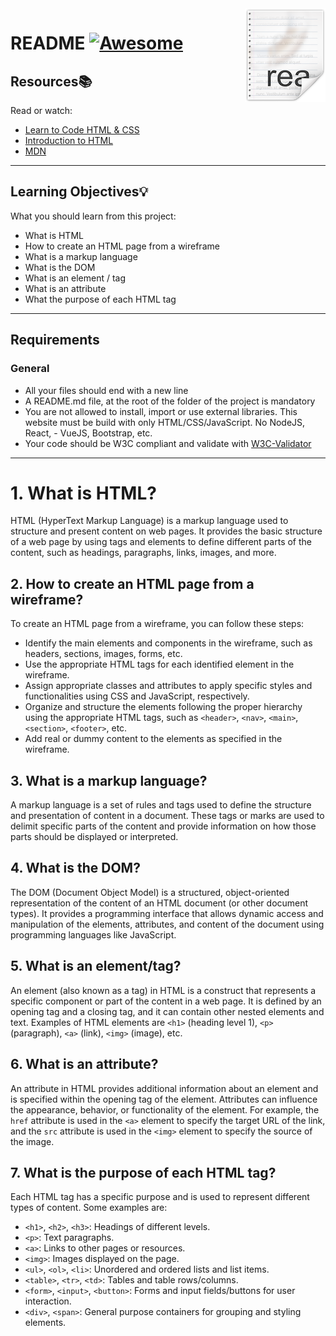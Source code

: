 <img src="icon.png" align="right" />

# README [![Awesome](https://cdn.jsdelivr.net/gh/sindresorhus/awesome@d7305f38d29fed78fa85652e3a63e154dd8e8829/media/badge.svg)](https://github.com/sindresorhus/awesome#readme)

## Resources:books:
Read or watch:
* [Learn to Code HTML & CSS](https://learn.shayhowe.com/html-css/)
* [Introduction to HTML](https://developer.mozilla.org/en-US/docs/Learn/HTML/Introduction_to_HTML)
* [MDN](https://developer.mozilla.org/en-US/)
---

## Learning Objectives:bulb:
What you should learn from this project:

- What is HTML
- How to create an HTML page from a wireframe
- What is a markup language
- What is the DOM
- What is an element / tag
- What is an attribute
- What the purpose of each HTML tag
---

## Requirements
### General
- All your files should end with a new line
- A README.md file, at the root of the folder of the project is mandatory
- You are not allowed to install, import or use external libraries. This website must be build with only HTML/CSS/JavaScript. No NodeJS, React, - VueJS, Bootstrap, etc.
- Your code should be W3C compliant and validate with [W3C-Validator](https://github.com/hs-hq/W3C-Validator)
---

# 1. What is HTML?
HTML (HyperText Markup Language) is a markup language used to structure and present content on web pages. It provides the basic structure of a web page by using tags and elements to define different parts of the content, such as headings, paragraphs, links, images, and more.

## 2. How to create an HTML page from a wireframe?
To create an HTML page from a wireframe, you can follow these steps:
   - Identify the main elements and components in the wireframe, such as headers, sections, images, forms, etc.
   - Use the appropriate HTML tags for each identified element in the wireframe.
   - Assign appropriate classes and attributes to apply specific styles and functionalities using CSS and JavaScript, respectively.
   - Organize and structure the elements following the proper hierarchy using the appropriate HTML tags, such as `<header>`, `<nav>`, `<main>`, `<section>`, `<footer>`, etc.
   - Add real or dummy content to the elements as specified in the wireframe.

## 3. What is a markup language?
A markup language is a set of rules and tags used to define the structure and presentation of content in a document. These tags or marks are used to delimit specific parts of the content and provide information on how those parts should be displayed or interpreted.

## 4. What is the DOM?
The DOM (Document Object Model) is a structured, object-oriented representation of the content of an HTML document (or other document types). It provides a programming interface that allows dynamic access and manipulation of the elements, attributes, and content of the document using programming languages like JavaScript.

## 5. What is an element/tag?
An element (also known as a tag) in HTML is a construct that represents a specific component or part of the content in a web page. It is defined by an opening tag and a closing tag, and it can contain other nested elements and text. Examples of HTML elements are `<h1>` (heading level 1), `<p>` (paragraph), `<a>` (link), `<img>` (image), etc.

## 6. What is an attribute?
An attribute in HTML provides additional information about an element and is specified within the opening tag of the element. Attributes can influence the appearance, behavior, or functionality of the element. For example, the `href` attribute is used in the `<a>` element to specify the target URL of the link, and the `src` attribute is used in the `<img>` element to specify the source of the image.

## 7. What is the purpose of each HTML tag?
Each HTML tag has a specific purpose and is used to represent different types of content. Some examples are:
   - `<h1>`, `<h2>`, `<h3>`: Headings of different levels.
   - `<p>`: Text paragraphs.
   - `<a>`: Links to other pages or resources.
   - `<img>`: Images displayed on the page.
   - `<ul>`, `<ol>`, `<li>`: Unordered and ordered lists and list items.
   - `<table>`, `<tr>`, `<td>`: Tables and table rows/columns.
   - `<form>`, `<input>`, `<button>`: Forms and input fields/buttons for user interaction.
   - `<div>`, `<span>`: General purpose containers for grouping and styling elements.

